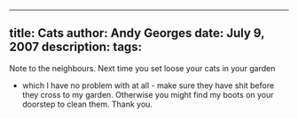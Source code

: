 -----
title:  Cats
author: Andy Georges
date: July 9, 2007
description: 
tags: 
-----







Note to the neighbours. Next time you set loose your cats in your garden
- which I have no problem with at all - make sure they have shit before
they cross to my garden. Otherwise you might find my boots on your
doorstep to clean them. Thank you.




